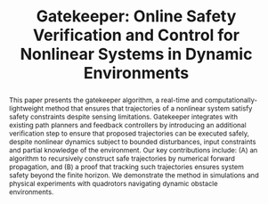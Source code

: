 ---
title: "Gatekeeper: Online Safety Verification and Control for Nonlinear Systems in Dynamic Environments"
authors: "Devansh Agrawal, Ruichang Chen, Dimitra Panagou"
venue: "IEEE Transactions on Robotics"
year: 2024
volume: ""
number: ""
pages: "1-17"
doi: "10.1109/TRO.2024.3454415"
pdf: "gatekeeper2024.pdf"
abstract: "This paper presents the gatekeeper algorithm, a real-time and computationally-lightweight method that ensures that trajectories of a nonlinear system satisfy safety constraints despite sensing limitations. Gatekeeper integrates with existing path planners and feedback controllers by introducing an additional verification step to ensure that proposed trajectories can be executed safely, despite nonlinear dynamics subject to bounded disturbances, input constraints and partial knowledge of the environment. Our key contributions include: (A) an algorithm to recursively construct safe trajectories by numerical forward propagation, and (B) a proof that tracking such trajectories ensures system safety beyond the finite horizon. We demonstrate the method in simulations and physical experiments with quadrotors navigating dynamic obstacle environments."
bibtex: |
  @ARTICLE{10665919,
    author={Agrawal, Devansh Ramgopal and Chen, Ruichang and Panagou, Dimitra},
    journal={IEEE Transactions on Robotics}, 
    title={Gatekeeper: Online Safety Verification and Control for Nonlinear Systems in Dynamic Environments}, 
    year={2024},
    volume={},
    number={},
    pages={1-17},
    doi={10.1109/TRO.2024.3454415},
    keywords={Trajectory;Safety;Robots;Logic gates;Robot sensing systems;Nonlinear dynamical systems;Quadrotors;Collision Avoidance;Motion and Path Planning;Aerial Systems: Applications;Safety-Critical Control}
  }
tags:
  - Safety-Critical Control
  - Motion Planning
  - Quadrotors
  - Nonlinear Systems
  - Formal Verification
code: "https://github.com/agrawaldevansh/gatekeeper"
video: "https://youtube.com/watch?v=gatekeeper_demo"
award: "Best Paper Finalist, IROS 2023"
---